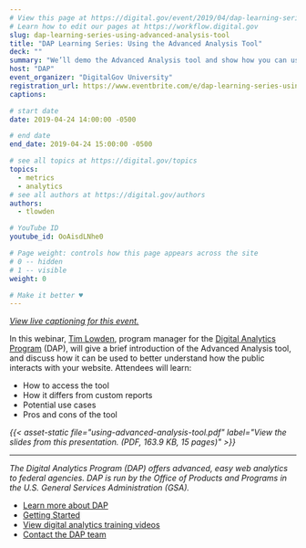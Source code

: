 ```yaml
---
# View this page at https://digital.gov/event/2019/04/dap-learning-series-using-advanced-analysis
# Learn how to edit our pages at https://workflow.digital.gov
slug: dap-learning-series-using-advanced-analysis-tool
title: "DAP Learning Series: Using the Advanced Analysis Tool"
deck: ""
summary: "We’ll demo the Advanced Analysis tool and show how you can use it to better understand your data and create drag-and-drop reports!"
host: "DAP"
event_organizer: "DigitalGov University"
registration_url: https://www.eventbrite.com/e/dap-learning-series-using-the-advanced-analysis-tool-registration-59013346508
captions: 

# start date
date: 2019-04-24 14:00:00 -0500

# end date
end_date: 2019-04-24 15:00:00 -0500

# see all topics at https://digital.gov/topics
topics: 
  - metrics
  - analytics
# see all authors at https://digital.gov/authors
authors: 
  - tlowden

# YouTube ID
youtube_id: OoAisdLNhe0

# Page weight: controls how this page appears across the site
# 0 -- hidden
# 1 -- visible
weight: 0

# Make it better ♥
---
```


[*View live captioning for this event.*](https://www.captionedtext.com/client/event.aspx?EventID=3948197&CustomerID=321)

In this webinar, [Tim Lowden](https://digital.gov/authors/tlowden/), program manager for the [Digital Analytics Program](https://digital.gov/dap/) (DAP), will give a brief introduction of the Advanced Analysis tool, and discuss how it can be used to better understand how the public interacts with your website. Attendees will learn:

- How to access the tool
- How it differs from custom reports
- Potential use cases
- Pros and cons of the tool

_{{< asset-static file="using-advanced-analysis-tool.pdf" label="View the slides from this presentation. (PDF, 163.9 KB, 15 pages)" >}}_

---

_The Digital Analytics Program (DAP) offers advanced, easy web analytics to federal agencies. DAP is run by the Office of Products and Programs in the U.S. General Services Administration (GSA)._

- [Learn more about DAP](https://www.digitalgov.gov/services/dap/)
- [Getting Started](https://github.com/digital-analytics-program/gov-wide-code)
- [View digital analytics training videos](https://www.youtube.com/playlist?list=PLd9b-GuOJ3nFwlyvLFUtmDpYFKezhot8P)
- [Contact the DAP team](mailto:dap@support.digitalgov.gov)
